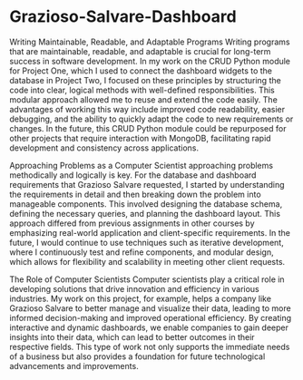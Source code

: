 # Grazioso-Salvare-Dashboard
Writing Maintainable, Readable, and Adaptable Programs
Writing programs that are maintainable, readable, and adaptable is crucial for long-term success in software development. In my work on the CRUD Python module for Project One, which I used to connect the dashboard widgets to the database in Project Two, I focused on these principles by structuring the code into clear, logical methods with well-defined responsibilities. This modular approach allowed me to reuse and extend the code easily. The advantages of working this way include improved code readability, easier debugging, and the ability to quickly adapt the code to new requirements or changes. In the future, this CRUD Python module could be repurposed for other projects that require interaction with MongoDB, facilitating rapid development and consistency across applications.

Approaching Problems as a Computer Scientist
approaching problems methodically and logically is key. For the database and dashboard requirements that Grazioso Salvare requested, I started by understanding the requirements in detail and then breaking down the problem into manageable components. This involved designing the database schema, defining the necessary queries, and planning the dashboard layout. This approach differed from previous assignments in other courses by emphasizing real-world application and client-specific requirements. In the future, I would continue to use techniques such as iterative development, where I continuously test and refine components, and modular design, which allows for flexibility and scalability in meeting other client requests.

The Role of Computer Scientists
Computer scientists play a critical role in developing solutions that drive innovation and efficiency in various industries. My work on this project, for example, helps a company like Grazioso Salvare to better manage and visualize their data, leading to more informed decision-making and improved operational efficiency. By creating interactive and dynamic dashboards, we enable companies to gain deeper insights into their data, which can lead to better outcomes in their respective fields. This type of work not only supports the immediate needs of a business but also provides a foundation for future technological advancements and improvements.
